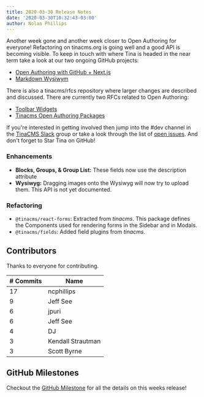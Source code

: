 ```yaml
---
title: 2020-03-30 Release Notes
date: '2020-03-30T10:32:43-03:00'
author: Nolan Phillips
---
```

Another week gone and another week closer to Open Authoring for everyone! Refactoring on tinacms.org is going well and a good API is becoming visible. To keep in touch with where Tina is headed in the near term take a look at our two ongoing GitHub projects:

* [Open Authoring with GitHub + Next.js](https://github.com/orgs/tinacms/projects/1 "Open Authoring with GitHub + Next.js")
* [Markdown Wysiwym](https://github.com/tinacms/tinacms/projects/5 "Markdown Wysiwym")

There is also a tinacms/rfcs repository where larger changes are described and discussed. There are currently two RFCs related to Open Authoring:

* [Toolbar Widgets](https://github.com/tinacms/rfcs/pull/5/files)
* [Tinacms Open Authoring Packages](https://github.com/tinacms/rfcs/pull/6/files)

If you're interested in getting involved then jump into the #dev channel in the [TinaCMS Slack](https://join.slack.com/t/tinacms/shared_invite/enQtNzgxNDY1OTA3ODI3LTNkNWEwYjQyYTA2ZDZjZGQ2YmI5Y2ZlOWVmMjlkYmYxMzVmNjM0YTk2MWM2MTIzMmMxMDg3NWIxN2EzOWQ0NDM "TinaCMS Slack") group or take a look through the list of [open issues](https://github.com/tinacms/tinacms/issues "TinaCMS Issues"). And don't forget to Star Tina on GitHub!

### Enhancements

* **Blocks, Groups, & Group List:** These fields now use the description attribute
* **Wysiwyg:** Dragging images onto the Wysiwyg will now try to upload them. This API is not yet documented.

### Refactoring

* `@tinacms/react-forms`: Extracted from _tinacms_. This package defines the Components used for rendering forms in the Sidebar and in Modals.
* `@tinacms/fields`: Added field plugins from _tinacms._

## Contributors

Thanks to everyone for contributing.

| # Commits | Name |
| --- | --- |
| 17 | ncphillips |
| 9 | Jeff See |
| 6 | jpuri |
| 6 | Jeff See |
| 4 | DJ |
| 3 | Kendall Strautman |
| 3 | Scott Byrne |

## GitHub Milestones

Checkout the [GitHub Milestone](https://github.com/tinacms/tinacms/milestone/18?closed=1 "GitHub MIlestone") for all the details on this weeks release!